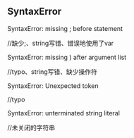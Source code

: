 ## SyntaxError

SyntaxError: missing ; before statement

//缺少;、string写错、错误地使用了var

SyntaxError: missing ) after argument list

//typo、string写错、缺少操作符

SyntaxError: Unexpected token

//typo

SyntaxError: unterminated string literal

//未关闭的字符串